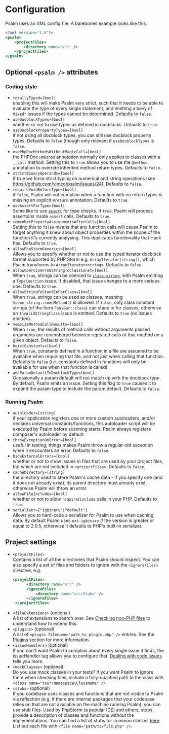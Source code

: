 # Configuration

Psalm uses an XML config file. A barebones example looks like this:

```xml
<?xml version="1.0"?>
<psalm>
    <projectFiles>
        <directory name="src" />
    </projectFiles>
</psalm>
```

## Optional `<psalm />` attributes

### Coding style

- `totallyTyped=[bool]`<br />
  enabling this will make Psalm very strict, such that it needs to be able to evaluate the type of every single statement, and emitting a bevy of `Mixed*` issues if the types cannot be determined. Defaults to `false`.
- `useDocblockTypes=[bool]`<br />
  whether or not to use types as defined in docblocks. Defaults to `true`.
- `useDocblockPropertyTypes=[bool]`<br />
  if not using all docblock types, you can still use docblock property types. Defaults to `false` (though only relevant if `useDocblockTypes` is `false`.
- `usePhpDocMethodsWithoutMagicCall=[bool]`<br />
  the PHPDoc `@method` annotation normally only applies to classes with a `__call` method. Setting this to `true` allows you to use the `@method` annotation to override inherited method return types. Defaults to `false`.
- `strictBinaryOperands=[bool]`<br />
  if true we force strict typing on numerical and string operations (see https://github.com/vimeo/psalm/issues/24). Defaults to `false`.
- `requireVoidReturnType=[bool]`<br />
  if `false`, Psalm will not complain when a function with no return types is missing an explicit `@return` annotation. Defaults to `true`.
- `useAssertForType=[bool]`<br />
  Some like to use [`assert`](http://php.net/manual/en/function.assert.php) for type checks. If `true`, Psalm will process assertions inside `assert` calls. Defaults to `true`.
- `rememberPropertyAssignmentsAfterCall=[bool]`<br />
  Setting this to `false` means that any function calls will cause Psalm to forget anything it knew about object properties within the scope of the function it's currently analysing. This duplicates functionality that Hack has. Defaults to `true`.
- `allowPhpStormGenerics=[bool]`<br />
  Allows you to specify whether or not to use the typed iterator docblock format supported by PHP Storm e.g. `ArrayIterator|string[]`, which Psalm transforms to `ArrayIterator<string>`. Defaults to `false`.
- `allowCoercionFromStringToClassConst=[bool]`<br />
  When `true`, strings can be coerced to [`class-string`](supported_annotations.md#class-constants), with Psalm emitting a `TypeCoercion` issue. If disabled, that issue changes to a more serious one. Defaults to `true`.
- `allowStringToStandInForClass=[bool]`<br />
  When `true`, strings can be used as classes, meaning `$some_string::someMethod()` is allowed. If `false`, only class constant strings (of the form `Foo\Bar::class`) can stand in for classes, otherwise an `InvalidStringClass` issue is emitted. Defaults to `true` (no issues emitted).
- `memoizeMethodCallResults=[bool]`<br />
  When `true`, the results of method calls without arguments passed arguments are remembered between repeated calls of that method on a given object. Defaults to `false`.
- `hoistConstants=[bool]`<br />
  When `true`, constants defined in a function in a file are assumed to be available when requiring that file, and not just when calling that function. Defaults to `false` (i.e. constants defined in functions will *only* be available for use when that function is called)
- `addParamDefaultToDocblockType=[bool]`<br />
  Occasionally a param default will not match up with the docblock type. By default, Psalm emits an issue. Setting this flag to `true` causes it to expand the param type to include the param default. Defaults to `false`.

### Running Psalm

- `autoloader=[string]`<br />
  if your application registers one or more custom autoloaders, and/or declares universal constants/functions, this autoloader script will be executed by Psalm before scanning starts. Psalm always registers composer's autoloader by default.
- `throwExceptionOnError=[bool]`<br />
  useful in testing, things makes Psalm throw a regular-old exception when it encounters an error. Defaults to `false`.
- `hideExternalErrors=[bool]`<br />
  whether or not to show issues in files that are used by your project files, but which are not included in `<projectFiles>`. Defaults to `false`.
- `cacheDirectory=[string]`<br />
  the directory used to store Psalm's cache data - if you specify one (and it does not already exist), its parent directory must already exist, otherwise Psalm will throw an error.
- `allowFileIncludes=[bool]`<br />
  whether or not to allow `require`/`include` calls in your PHP. Defaults to `true`.
- `serializer=["igbinary"|"default"]`<br />
  Allows you to hard-code a serializer for Psalm to use when caching data. By default Psalm uses `ext-igbinary` *if* the version is greater or equal to 2.0.5, otherwise it defaults to PHP's built-in serializer.


## Project settings

- `<projectFiles>`<br />
  Contains a list of all the directories that Psalm should inspect. You can also specify a set of files and folders to ignore with the `<ignoreFiles>` directive, e.g.
  ```xml
  <projectFiles>
        <directory name="src" />
        <ignoreFiles>
            <directory name="src/Stubs" />
        </ignoreFiles>
   </projectFiles>
   ```
- `<fileExtensions>` (optional)<br />
  A list of extensions to search over. See [Checking non-PHP files](checking_non_php_files.md) to understand how to extend this.
- `<plugins>` (optional)<br />
  A list of `<plugin filename="path_to_plugin.php" />` entries. See the [Plugins](plugins.md) section for more information.
- `<issueHandlers>` (optional)<br />
  If you don't want Psalm to complain about every single issue it finds, the issueHandler tag allows you to configure that. [Dealing with code issues](dealing_with_code_issues.md) tells you more.
- `<mockClasses>` (optional)<br />
  Do you use mock classes in your tests? If you want Psalm to ignore them when checking files, include a fully-qualified path to the class with `<class name="Your\Namespace\ClassName" />`
- `<stubs>` (optional)<br />
  If you codebase uses classes and functions that are not visible to Psalm via reflection (e.g. if there are internal packages that your codebase relies on that are not available on the machine running Psalm), you can use stub files. Used by PhpStorm (a popular IDE) and others, stubs provide a description of classes and functions without the implementations. You can find a list of stubs for common classes [here](https://github.com/JetBrains/phpstorm-stubs). List out each file with `<file name="path/to/file.php" />`.
  
  
